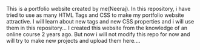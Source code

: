 This is a portfolio website created by me(Neeraj). In this repository, i have tried to use as many HTML Tags and CSS to make my portfolio website attractive. I will learn about new tags and new CSS properties and i will use them in this repository...
I created this website from the knowledge of an online course 2 years ago. But now i will not modify this repo for now and will try to make new projects and upload them here....
